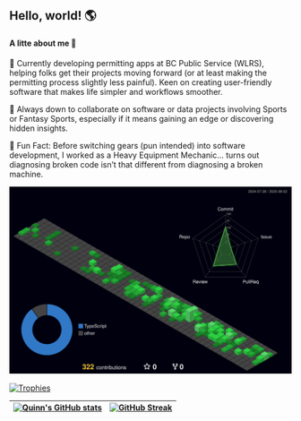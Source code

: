 ## Hello, world! 🌎

#### A litte about me 🐺

🌲 Currently developing permitting apps at BC Public Service (WLRS), helping folks get their projects moving forward (or at least making the permitting process slightly less painful). Keen on creating user-friendly software that makes life simpler and workflows smoother.

🏈 Always down to collaborate on software or data projects involving Sports or Fantasy Sports, especially if it means gaining an edge or discovering hidden insights.

🔧 Fun Fact: Before switching gears (pun intended) into software development, I worked as a Heavy Equipment Mechanic... turns out diagnosing broken code isn’t that different from diagnosing a broken machine.

[![3D Contributions](https://raw.githubusercontent.com/qhanson55/qhanson55/output-3d-contrib/profile-night-green.svg)](https://github.com/yoshi389111/github-profile-3d-contrib)

[![Trophies](https://github-profile-trophy.vercel.app/?username=qhanson55&column=-1&no-bg=true&no-frame=true&theme=nord&rank=SECRET,SSS,SS,S,AAA,AA,A&no-frame=true)](https://github.com/ryo-ma/github-profile-trophy)

| [![Quinn's GitHub stats](https://github-readme-stats.vercel.app/api?username=qhanson55&show_icons=true&include_all_commits=true&theme=shadow_green&hide_border=true)](https://github.com/anuraghazra/github-readme-stats) | [![GitHub Streak](https://streak-stats-eight.demolab.com/?user=qhanson55&theme=shadpw-green&hide_border=true&mode=weekly&exclude_days=Sat%2CSun)](https://github.com/DenverCoder1/github-readme-streak-stats) |
| ------------------------------------------------------------------------------------------------------------------------------------------------------------------------------------------------------------------------- | -------------------------------------------------------------------------------------------------------------------------------------------------------------------------------------------------------------------------- |
